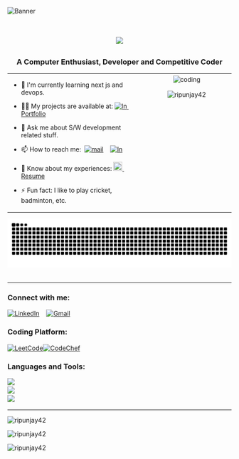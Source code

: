 ![Banner](https://i.ibb.co/PwV4Rwx/banner3.png)
<!-- ![Banner](https://i.ibb.co/9VtFR07/banner24.png)-->
<h1 align="center">
  <a href="https://git.io/typing-svg">
    <img src="https://readme-typing-svg.herokuapp.com/?lines=Hi+There!+👋;+I+am+Ripunjay+Choudhury!;&center=true&size=30">
  </a>
</h1>


<h3 align="center">A Computer Enthusiast, Developer and Competitive Coder</h3>

<div align="center">
<table>
  <tr>
    <td valign="top" width="60%">

- 🌱 I'm currently learning next js and devops.
- 👨‍💻 My projects are available at: [<img src="https://upload.wikimedia.org/wikipedia/commons/thumb/3/37/Portfolio.svg/720px-Portfolio.svg.png?20121015192128" alt="ln" width="20" height="15"/>&nbsp; Portfolio](https://ripunjay-portfolio.vercel.app/)
- 💬 Ask me about S/W development related stuff.
- 📫 How to reach me:&nbsp;&nbsp;[<img src="https://upload.wikimedia.org/wikipedia/commons/7/7e/Gmail_icon_%282020%29.svg" alt="mail" width="20" height="20"/>](mailto:ripunjaychoudhury42@gmail.com)&nbsp;&nbsp;&nbsp;
[<img src="https://cdn.jsdelivr.net/gh/devicons/devicon@latest/icons/linkedin/linkedin-original.svg" alt="ln" width="20" height="20"/>](https://www.linkedin.com/in/ripunjay-choudhury-83864524b)
- 📄 Know about my experiences: [<img src="https://cdns.iconmonstr.com/wp-content/releases/preview/2021/240/iconmonstr-cv-4.png" width="20" height="20"/>&nbsp; Resume](https://drive.google.com/file/d/1GgtkrPsKERVkkUxn2GrA_xgi9sFWQTBK/view?usp=sharing)
- ⚡ Fun fact: I like to play cricket, badminton, etc.

    </td>
   <td valign="top" width="40%">
      <div align="center">
        <img align="center" alt="coding" width="100%" src="https://www.lambdatest.com/resources/images/news24.gif">
        <br><br>
        <img src="https://komarev.com/ghpvc/?username=ripunjay42&label=Profile%20views&color=0e75b6&style=flat" alt="ripunjay42" />
      </div>
    </td>
  </tr>
</table>
</div>

<p align="center">
  <source media="(prefers-color-scheme: dark)" srcset="https://github.com/Ripunjay42/Ripunjay42/blob/output/github-contribution-grid-snake.gif)" />
  <img src="https://github.com/Ripunjay42/Ripunjay42/blob/output/github-snake-dark.svg" alt="Snake animation" />
  <br>
  <br>
</p>
<hr>

<h3 align="left">Connect with me:</h3>

[<img src="https://skillicons.dev/icons?i=linkedin" alt="LinkedIn"/>](https://www.linkedin.com/in/ripunjay-choudhury-83864524b/)&nbsp;&nbsp;&nbsp;
[<img src="https://skillicons.dev/icons?i=gmail" alt="Gmail"/>](mailto:ripunjaychoudhury42@gmail.com)

<h3 align="left">Coding Platform:</h3>

[<img align="center" src="https://ripunjay-portfolio.vercel.app/assets/leetcode-BxVBsOYN.png" alt="LeetCode" height="65" width="65" />](https://leetcode.com/u/Ripunjay42/)[<img align="center" src="https://ripunjay-portfolio.vercel.app/assets/codechef-ChocRgCa.png" alt="CodeChef" width="60" height="60"/>](https://www.codechef.com/users/ripunjay42)

<h3 align="left">Languages and Tools:</h3>

<p align="left">
  <a href="https://ripunjay-portfolio.vercel.app/">
    <img src="https://skillicons.dev/icons?i=c,cpp,java,python,javascript,html,css,react" /><br>
    <img src="https://skillicons.dev/icons?i=nextjs,tailwind,bootstrap,nodejs,express,flask,django,mysql" /><br>
    <img src="https://skillicons.dev/icons?i=postgresql,sqlite,linux,docker,git,github,vscode"/>

  </a>
</p>

 <hr>
<p align="left"><img  src="https://github-readme-stats.vercel.app/api/top-langs?username=ripunjay42&hide=jupyter%20notebook,HTML&show_icons=true&locale=en&layout=compact&theme=tokyonight" alt="ripunjay42" /></p>
<!-- <p align="left">&nbsp;<img src="https://github-readme-stats.vercel.app/api?username=ripunjay42&show_icons=true&locale=en&theme=tokyonight" alt="ripunjay42" /></p> -->
<p align="left"><img src="https://streak-stats.demolab.com?user=Ripunjay42&theme=tokyonight" alt="ripunjay42" /></p>
<!-- <p align="left"><img src="https://leetcard.jacoblin.cool/ripunjay42"/></p> -->
<p align="left"><img src="https://github-readme-activity-graph.vercel.app/graph?username=Ripunjay42&theme=tokyonight&bg_color=1a1b27&color=a8eeff&line=61dafb&point=f0fcff&area=true&hide_border=false" alt="ripunjay42" /></p>

